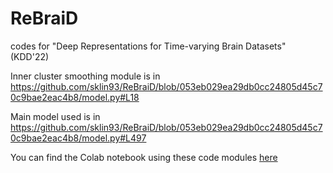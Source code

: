 # ReBraiD
codes for "Deep Representations for Time-varying Brain Datasets" (KDD'22)

Inner cluster smoothing module is in https://github.com/sklin93/ReBraiD/blob/053eb029ea29db0cc24805d45c70c9bae2eac4b8/model.py#L18

Main model used is in https://github.com/sklin93/ReBraiD/blob/053eb029ea29db0cc24805d45c70c9bae2eac4b8/model.py#L497

You can find the Colab notebook using these code modules [here](https://colab.research.google.com/drive/1x-BwAZlH6LeGrmvymqdfJ5Fx1ArSAfER?usp=sharing)
